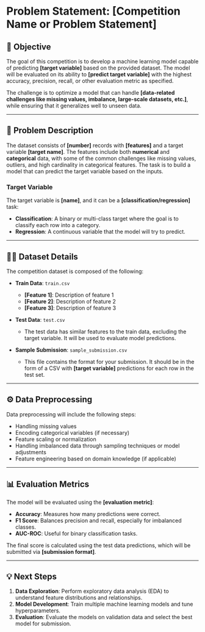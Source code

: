 # Problem Statement: **[Competition Name or Problem Statement]**

## 🎯 Objective
The goal of this competition is to develop a machine learning model capable of predicting **[target variable]** based on the provided dataset. The model will be evaluated on its ability to **[predict target variable]** with the highest accuracy, precision, recall, or other evaluation metric as specified.

The challenge is to optimize a model that can handle **[data-related challenges like missing values, imbalance, large-scale datasets, etc.]**, while ensuring that it generalizes well to unseen data.

---

## 🧠 Problem Description
The dataset consists of **[number]** records with **[features]** and a target variable **[target name]**. The features include both **numerical** and **categorical** data, with some of the common challenges like missing values, outliers, and high cardinality in categorical features. The task is to build a model that can predict the target variable based on the inputs.

### Target Variable
The target variable is **[name]**, and it can be a **[classification/regression]** task:
- **Classification**: A binary or multi-class target where the goal is to classify each row into a category.
- **Regression**: A continuous variable that the model will try to predict.

---

## 🧑‍💻 Dataset Details
The competition dataset is composed of the following:

- **Train Data**: `train.csv`
  - **[Feature 1]**: Description of feature 1
  - **[Feature 2]**: Description of feature 2
  - **[Feature 3]**: Description of feature 3

- **Test Data**: `test.csv`
  - The test data has similar features to the train data, excluding the target variable. It will be used to evaluate model predictions.

- **Sample Submission**: `sample_submission.csv`
  - This file contains the format for your submission. It should be in the form of a CSV with **[target variable]** predictions for each row in the test set.

---

## ⚙️ Data Preprocessing
Data preprocessing will include the following steps:
- Handling missing values
- Encoding categorical variables (if necessary)
- Feature scaling or normalization
- Handling imbalanced data through sampling techniques or model adjustments
- Feature engineering based on domain knowledge (if applicable)

---

## 📊 Evaluation Metrics
The model will be evaluated using the **[evaluation metric]**:
- **Accuracy**: Measures how many predictions were correct.
- **F1 Score**: Balances precision and recall, especially for imbalanced classes.
- **AUC-ROC**: Useful for binary classification tasks.

The final score is calculated using the test data predictions, which will be submitted via **[submission format]**.

---

## 💡 Next Steps
1. **Data Exploration**: Perform exploratory data analysis (EDA) to understand feature distributions and relationships.
2. **Model Development**: Train multiple machine learning models and tune hyperparameters.
3. **Evaluation**: Evaluate the models on validation data and select the best model for submission.

